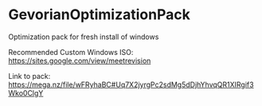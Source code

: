 # GevorianOptimizationPack
Optimization pack for fresh install of windows

Recommended Custom Windows ISO: https://sites.google.com/view/meetrevision

Link to pack:
https://mega.nz/file/wFRyhaBC#Uq7X2jyrgPc2sdMg5dDjhYhvqQR1XIRgif3Wko0ClgY
